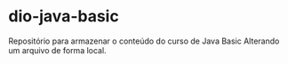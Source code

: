 # dio-java-basic
Repositório para armazenar o conteúdo do curso de Java Basic
Alterando um arquivo de forma local.